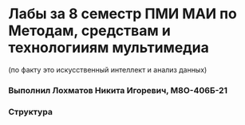 # Лабы за 8 семестр ПМИ МАИ по Методам, средствам и технологииям мультимедиа

(по факту это искусственный интеллект и анализ данных)

### **Выполнил Лохматов Никита Игоревич, М8О-406Б-21**

### Структура
